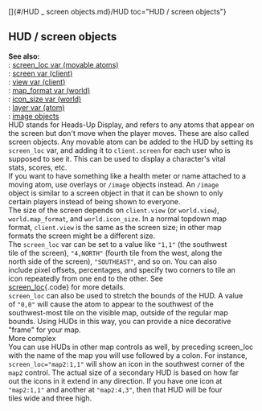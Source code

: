 []{#/HUD _ screen objects.md}/HUD toc="HUD / screen objects"}    
## HUD / screen objects    
**See also:**    
:   [screen_loc var (movable atoms)](/atom/movable/var/screen_loc)    
:   [screen var (client)](/client/var/screen)    
:   [view var (client)](/client/var/view)    
:   [map_format var (world)](/world/var/map_format)    
:   [icon_size var (world)](/world/var/icon_size)    
:   [layer var (atom)](/atom/var/layer)    
:   [image objects](/image)    
HUD stands for Heads-Up Display, and refers to any atoms that appear on    
the screen but don\'t move when the player moves. These are also called    
screen objects. Any movable atom can be added to the HUD by setting its    
`screen_loc` var, and adding it to `client.screen` for each user who is    
supposed to see it. This can be used to display a character\'s vital    
stats, scores, etc.    
If you want to have something like a health meter or name attached to a    
moving atom, use overlays or `/image` objects instead. An `/image`    
object is similar to a screen object in that it can be shown to only    
certain players instead of being shown to everyone.    
The size of the screen depends on `client.view` (or `world.view`),    
`world.map_format`, and `world.icon_size`. In a normal topdown map    
format, `client.view` is the same as the screen size; in other map    
formats the screen might be a different size.    
The `screen_loc` var can be set to a value like `"1,1"` (the southwest    
tile of the screen), `"4,NORTH"` (fourth tile from the west, along the    
north side of the screen), `"SOUTHEAST"`, and so on. You can also    
include pixel offsets, percentages, and specify two corners to tile an    
icon repeatedly from one end to the other. See    
[screen_loc](/atom/movable/var/screen_loc){.code} for more details.    
`screen_loc` can also be used to stretch the bounds of the HUD. A value    
of `"0,0"` will cause the atom to appear to the southwest of the    
southwest-most tile on the visible map, outside of the regular map    
bounds. Using HUDs in this way, you can provide a nice decorative    
\"frame\" for your map.    
More complex    
You can use HUDs in other map controls as well, by preceding screen_loc    
with the name of the map you will use followed by a colon. For instance,    
`screen_loc="map2:1,1"` will show an icon in the southwest corner of the    
`map2` control. The actual size of a secondary HUD is based on how far    
out the icons in it extend in any direction. If you have one icon at    
`"map2:1,1"` and another at `"map2:4,3"`, then that HUD will be four    
tiles wide and three high.  